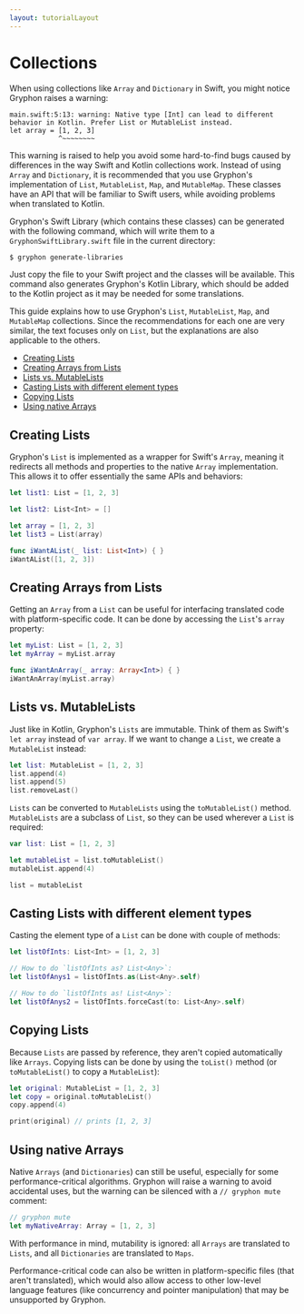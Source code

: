 ```yaml
---
layout: tutorialLayout
---
```

# Collections

When using collections like `Array` and `Dictionary` in Swift, you might notice Gryphon raises a warning:

````
main.swift:5:13: warning: Native type [Int] can lead to different behavior in Kotlin. Prefer List or MutableList instead.
let array = [1, 2, 3]
            ^~~~~~~~~
````

This warning is raised to help you avoid some hard-to-find bugs caused by differences in the way Swift and Kotlin collections work. Instead of using `Array` and `Dictionary`, it is recommended that you use Gryphon's implementation of `List`, `MutableList`, `Map`, and `MutableMap`. These classes have an API that will be familiar to Swift users, while avoiding problems when translated to Kotlin.

Gryphon's Swift Library (which contains these classes) can be generated with the following command, which will write them to a `GryphonSwiftLibrary.swift` file in the current directory:

```` bash
$ gryphon generate-libraries
````

Just copy the file to your Swift project and the classes will be available. This command also generates Gryphon's Kotlin Library, which should be added to the Kotlin project as it may be needed for some translations.

 This guide explains how to use Gryphon's `List`, `MutableList`, `Map`, and `MutableMap` collections. Since the recommendations for each one are very similar, the text focuses only on `List`, but the explanations are also applicable to the others.

- [Creating Lists](collections.html#creating-lists)
- [Creating Arrays from Lists](collections.html#creating-arrays-from-lists)
- [Lists vs. MutableLists](collections.html#lists-vs-mutablelists)
- [Casting Lists with different element types](collections.html#casting-lists-with-different-element-types)
- [Copying Lists](collections.html#copying-lists)
- [Using native Arrays](collections.html#using-native-arrays)

## Creating Lists

Gryphon's `List` is implemented as a wrapper for Swift's `Array`, meaning it redirects all methods and properties to the native `Array` implementation. This allows it to offer essentially the same APIs and behaviors:

```` swift
let list1: List = [1, 2, 3]

let list2: List<Int> = []

let array = [1, 2, 3]
let list3 = List(array)

func iWantAList(_ list: List<Int>) { }
iWantAList([1, 2, 3])
````

## Creating Arrays from Lists

Getting an `Array` from a `List` can be useful for interfacing translated code with platform-specific code. It can be done by accessing the `List`'s `array` property:

```` swift
let myList: List = [1, 2, 3]
let myArray = myList.array

func iWantAnArray(_ array: Array<Int>) { }
iWantAnArray(myList.array)
````

## Lists vs. MutableLists

Just like in Kotlin, Gryphon's `Lists` are immutable. Think of them as Swift's `let array` instead of `var array`. If we want to change a `List`, we create a `MutableList` instead:

```` swift
let list: MutableList = [1, 2, 3]
list.append(4)
list.append(5)
list.removeLast()
````

`Lists` can be converted to `MutableLists` using the `toMutableList()` method. `MutableLists` are a subclass of `List`, so they can be used wherever a `List` is required:

```` swift
var list: List = [1, 2, 3]

let mutableList = list.toMutableList()
mutableList.append(4)

list = mutableList
````

## Casting Lists with different element types

Casting the element type of a `List` can be done with couple of methods:

```` swift
let listOfInts: List<Int> = [1, 2, 3]

// How to do `listOfInts as? List<Any>`:
let listOfAnys1 = listOfInts.as(List<Any>.self)

// How to do `listOfInts as! List<Any>`:
let listOfAnys2 = listOfInts.forceCast(to: List<Any>.self)
````

## Copying Lists

Because `Lists` are passed by reference, they aren't copied automatically like `Arrays`. Copying lists can be done by using the `toList()` method (or `toMutableList()` to copy a `MutableList`):

```` swift
let original: MutableList = [1, 2, 3]
let copy = original.toMutableList()
copy.append(4)

print(original) // prints [1, 2, 3]
````

## Using native Arrays

Native `Arrays` (and `Dictionaries`) can still be useful, especially for some performance-critical algorithms. Gryphon will raise a warning to avoid accidental uses, but the warning can be silenced with a `// gryphon mute` comment:

```` swift
// gryphon mute
let myNativeArray: Array = [1, 2, 3]
````

With performance in mind, mutability is ignored: all `Arrays` are translated to `Lists`, and all `Dictionaries` are translated to `Maps`.

Performance-critical code can also be written in platform-specific files (that aren't translated), which would also allow access to other low-level language features (like concurrency and pointer manipulation) that may be unsupported by Gryphon.
